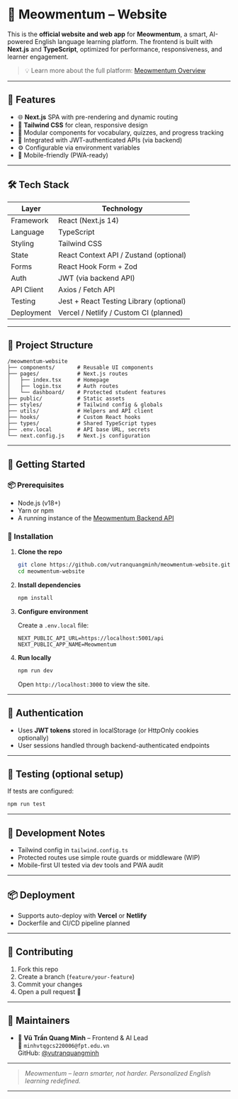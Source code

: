 # 🐾 Meowmentum – Website

This is the **official website and web app** for **Meowmentum**, a smart, AI-powered English language learning platform. The frontend is built with **Next.js** and **TypeScript**, optimized for performance, responsiveness, and learner engagement.

> 💡 Learn more about the full platform: [Meowmentum Overview](https://github.com/meowmentum-education)

---

## 🧠 Features

- 🌐 **Next.js** SPA with pre-rendering and dynamic routing
- 🎨 **Tailwind CSS** for clean, responsive design
- 🧩 Modular components for vocabulary, quizzes, and progress tracking
- 🔐 Integrated with JWT-authenticated APIs (via backend)
- ⚙️ Configurable via environment variables
- 📱 Mobile-friendly (PWA-ready)

---

## 🛠️ Tech Stack

| Layer       | Technology                          |
|-------------|--------------------------------------|
| Framework   | React (Next.js 14)                   |
| Language    | TypeScript                           |
| Styling     | Tailwind CSS                         |
| State       | React Context API / Zustand (optional) |
| Forms       | React Hook Form + Zod                |
| Auth        | JWT (via backend API)                |
| API Client  | Axios / Fetch API                    |
| Testing     | Jest + React Testing Library (optional) |
| Deployment  | Vercel / Netlify / Custom CI (planned) |

---

## 📁 Project Structure

```
/meowmentum-website
├── components/       # Reusable UI components
├── pages/            # Next.js routes
│   ├── index.tsx     # Homepage
│   ├── login.tsx     # Auth routes
│   └── dashboard/    # Protected student features
├── public/           # Static assets
├── styles/           # Tailwind config & globals
├── utils/            # Helpers and API client
├── hooks/            # Custom React hooks
├── types/            # Shared TypeScript types
├── .env.local        # API base URL, secrets
└── next.config.js    # Next.js configuration
```

---

## 🚀 Getting Started

### 📦 Prerequisites

- Node.js (v18+)
- Yarn or npm
- A running instance of the [Meowmentum Backend API](https://github.com/trandaine/meowmentum-backend)

### 🔧 Installation

1. **Clone the repo**

   ```bash
   git clone https://github.com/vutranquangminh/meowmentum-website.git
   cd meowmentum-website
   ```

2. **Install dependencies**

   ```bash
   npm install
   ```

3. **Configure environment**

   Create a `.env.local` file:

   ```env
   NEXT_PUBLIC_API_URL=https://localhost:5001/api
   NEXT_PUBLIC_APP_NAME=Meowmentum
   ```

4. **Run locally**

   ```bash
   npm run dev
   ```

   Open `http://localhost:3000` to view the site.

---

## 🔐 Authentication

- Uses **JWT tokens** stored in localStorage (or HttpOnly cookies optionally)
- User sessions handled through backend-authenticated endpoints

---

## 🧪 Testing (optional setup)

If tests are configured:

```bash
npm run test
```

---

## 🧱 Development Notes

- Tailwind config in `tailwind.config.ts`
- Protected routes use simple route guards or middleware (WIP)
- Mobile-first UI tested via dev tools and PWA audit

---

## 📦 Deployment

- Supports auto-deploy with **Vercel** or **Netlify**
- Dockerfile and CI/CD pipeline planned

---

## 🤝 Contributing

1. Fork this repo
2. Create a branch (`feature/your-feature`)
3. Commit your changes
4. Open a pull request 🙌

---

## 👥 Maintainers

- 👤 **Vũ Trần Quang Minh** – Frontend & AI Lead  
  📧 `minhvtqgcs220006@fpt.edu.vn`  
  GitHub: [@vutranquangminh](https://github.com/vutranquangminh)

---

> *Meowmentum – learn smarter, not harder. Personalized English learning redefined.*

---
